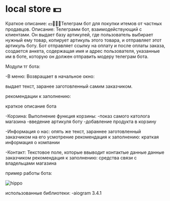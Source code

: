 # local store 💵
Краткое описание:
💵👨🏿‍💻Телеграм бот для покупки итемов от частных продавцов.
Описание:
Телеграмм бот, взаимодействующий с клиентами. Он выдает базу артикулей, где пользователь выбирает нужный ему товар, копирует артикуль этого товара, и отправляет этот артикуль боту. Бот отправляет ссылку на оплату и после оплаты заказа, создается анкета, содержащая имя и адрес пользователя, указанные им в боте, которую он должен отправить модеру телеграм бота.

Модули тг бота:

-В меню: Возвращает в начальное окно:


выдает текст, заранее заготовленный самим заказчиком.


рекомендации к заполнению:


краткое описание бота

-Корзина:
Выполнение функция корзины:
  -показ самого католога магазина
  -введение артикуля боту
  -добавление продукта в корзину

-Информация о нас:
опять же текст, зараннее заготовленный заказчиком на его усмотрение
рекомендация к заполнению:
краткая информация о компании

-Контакт:
Текстовое поле, которые ввыводит контактые данные данные заказчиком
рекомендация к заполнению:
средства связи с владельцами магазина

пример работы бота:


![hippo](https://github.com/oonixxxxx/local-store/blob/main/assets/video.gif)

использованные библиотеки:
-aiogram 3.4.1
